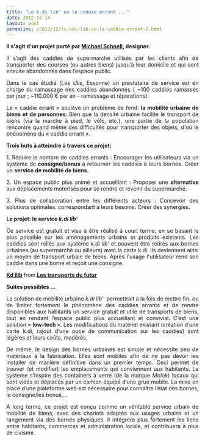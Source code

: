 ```yaml
---
title: "Le k.di lib' ou le caddie errant ..."
date: 2012-12-14
layout: post
permalink: /2012/12/le-kdi-lib-ou-le-caddie-errant-2.html
---
```


<p style="text-align: justify"><strong>Il s'agit d'un projet porté par <a href="http://www.issuu.com/michaelschnell" target="_blank">Michael Schnell</a>, designer.</strong></p> <p style="text-align: justify">Il s’agit des caddies de supermarché utilisés par les clients afin de transporter des courses (ou autres biens) jusqu’à leur domicile et qui sont ensuite abandonnés dans l’espace public. </p> <p style="text-align: justify">Dans le cas étudié (<em>Les Ulis</em>, Essonne) un prestataire de service est en charge du ramassage des caddies abandonnés ( ~100 caddies ramassés par jour ; ~110.000 € par an - ramassage et réparations).</p> <p style="text-align: justify">Le « caddie errant » soulève un problème de fond: <strong>la mobilité urbaine de biens et de personnes. </strong>Bien que la densité urbaine facilite le transport de biens (via la marche à pied, le vélo, etc.), une partie de la population rencontre quand même des difficultés pour transporter des objets, d'où le phénomène du « caddie errant ». </p> <p style="text-align: justify"><strong>Trois buts à atteindre à travers ce projet: </strong></p>  <!--more-->   <p style="text-align: justify">1. Réduire le nombre de caddies errants : Encourager les utilisateurs via un système de<strong> consigne/bonus </strong>à retourner les caddies à leurs bornes. Créer un <strong>service de mobilité de biens. </strong></p> <p style="text-align: justify">2. Un espace public plus animé et accueillant : Proposer une <strong>alternative </strong>aux déplacements motorisés pour se rendre et revenir du supermarché. </p> <p style="text-align: justify">3. Plus de collaboration entre les différents acteurs : Concevoir des solutions optimales. correspondant à leurs besoins. Créer des synergies. </p> <p style="text-align: justify"><strong>Le projet: le service <em>k.di lib'</em></strong></p> <p style="text-align: justify">Ce service est gratuit et vise à être réalisé à court terme, en se basant le plus possible sur les aménagements urbains et produits existants. Les caddies sont reliés aux système <em>k.di lib’ </em>et peuvent être retirés aux bornes urbaines (au supermarché ou ailleurs) avec la carte k.di. Ils deviennent ainsi un moyen de transport urbain de biens. Après l'usage l'utilisateur rend son caddie dans une borne et reçoit une consigne.</p>   <div style="margin-bottom: 5px"> <strong> <a href="http://fr.slideshare.net/transportsdufutur/kd-ilib" target="_blank" title="Kd ilib">Kd ilib</a> </strong> from <strong><a href="http://fr.slideshare.net/transportsdufutur" target="_blank">Les transports du futur</a></strong> </div> <p style="text-align: justify"><strong>Suites possibles ...</strong></p> <p style="text-align: justify">La solution de mobilité urbaine <em>k.di lib'</em>  permettrait à la fois de mettre fin, ou de limiter fortement le phénomène des caddies errants et de rendre disponibles aux habitants un service gratuit et utile de transports de biens, tout en rendant l’espace public plus accueillant et convivial. C’est une solution « <strong>low-tech </strong>». Les modifications du matériel existant (création d’une carte k.di, rajout d’une puce de com­munication sur les caddies) sont légères et leurs coûts, modérés. </p> <p style="text-align: justify">De même, le design des bornes urbaines est simple et nécessite peu de matériaux à la fabrication. Elles sont mobiles afin de ne pas devoir les installer de manière définitive dans un premier temps. Ceci per­met de trouver (et modifier) les emplacements qui conviennent aux habitants. Le système s’inspire des containers à verre (de la marque <em>Molok</em>) locaux qui sont vidés et déplacés par un camion équipé d’une grue mobile. La mise en place d’une plateforme web est nécessaire pour connaître l’état des bornes, la consigne/les bonus,...</p> <p style="text-align: justify"> A long terme, ce projet est conçu comme un véritable service urbain de mobi­lité de biens, avec des chariots adaptés aux usages urbains et un rangement via des bornes physiques. Il intégrera plus fortement les liens entre habitants, commerces et administration locale, et contri­buera à plus de civisme.</p> <p><span id="mce_marker"> </span></p>